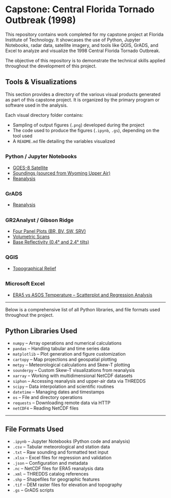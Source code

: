 # Capstone: Central Florida Tornado Outbreak (1998)

This repository contains work completed for my capstone project at Florida Institute of Technology. It showcases the use of Python, Jupyter Notebooks, radar data, satellite imagery, and tools like QGIS, GrADS, and Excel to analyze and visualize the 1998 Central Florida Tornado Outbreak.

The objective of this repository is to demonstrate the technical skills applied throughout the development of this project.

## Tools & Visualizations

This section provides a directory of the various visual products generated as part of this capstone project. It is organized by the primary program or software used in the analysis.

Each visual directory folder contains:

- Sampling of output figures (`.png`) developed during the project  
- The code used to produce the figures (`.ipynb`, `.gs`), depending on the tool used  
- A `README.md` file detailing the variables visualized  

##

### Python / Jupyter Notebooks

- [GOES-8 Satellite](graphics/satellite/README.md)
- [Soundings (sourced from Wyoming Upper Air)](graphics/soundings/README.md)
- [Reanalysis](graphics/reanalysis/README.md)

##

### GrADS
- [Reanalysis](graphics/grads_reanalysis/README.md)

##

### GR2Analyst / Gibson Ridge
- [Four Panel Plots (BR, BV, SW, SRV)](graphics/gr_analyst/4_panel/README.md)
- [Volumetric Scans](graphics/gr_analyst/volumetric/README.md)
- [Base Reflectivity (0.4° and 2.4° tilts)](graphics/gr_analyst/BR/README.md)

##

### QGIS
- [Topographical Relief](graphics/topographical/README.md)

##

### Microsoft Excel
- [ERA5 vs ASOS Temperature – Scatterplot and Regression Analysis](graphics/regression_analysis/README.MD)

---

Below is a comprehensive list of all Python libraries, and file formats used throughout the project.

## Python Libraries Used

- `numpy` – Array operations and numerical calculations  
- `pandas` – Handling tabular and time series data  
- `matplotlib` – Plot generation and figure customization  
- `cartopy` – Map projections and geospatial plotting  
- `metpy` – Meteorological calculations and Skew-T plotting  
- `sounderpy` – Custom Skew-T visualizations from reanalysis  
- `xarray` – Working with multidimensional NetCDF datasets  
- `siphon` – Accessing reanalysis and upper-air data via THREDDS  
- `scipy` – Data interpolation and scientific routines  
- `datetime` – Managing dates and timestamps  
- `os` – File and directory operations  
- `requests` – Downloading remote data via HTTP  
- `netCDF4` – Reading NetCDF files  

---

## File Formats Used

- `.ipynb` – Jupyter Notebooks (Python code and analysis)  
- `.csv` – Tabular meteorological and station data  
- `.txt` – Raw sounding and formatted text input  
- `.xlsx` – Excel files for regression and validation  
- `.json` – Configuration and metadata  
- `.nc` – NetCDF files for ERA5 reanalysis data  
- `.xml` – THREDDS catalog references  
- `.shp` – Shapefiles for geographic features  
- `.tif` – DEM raster files for elevation and topography  
- `.gs` – GrADS scripts

